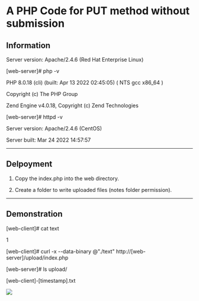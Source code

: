 # A PHP Code for PUT method without submission

## Information

Server version: Apache/2.4.6 (Red Hat Enterprise Linux)

[web-server]# php -v

PHP 8.0.18 (cli) (built: Apr 13 2022 02:45:05) ( NTS gcc x86_64 )

Copyright (c) The PHP Group

Zend Engine v4.0.18, Copyright (c) Zend Technologies

[web-server]#  httpd -v

Server version: Apache/2.4.6 (CentOS)

Server built:   Mar 24 2022 14:57:57

---

## Delpoyment

1. Copy the index.php into the web directory.

2. Create a folder to write uploaded files (notes folder permission).

---
## Demonstration

[web-client]# cat text

1

[web-client]# curl -x --data-binary @"./text" http://[web-server]/upload/index.php


[web-server]# ls upload/

[web-client]-[timestamp].txt

![](https://i.imgur.com/HnXpmx8.png)
                                                                    

